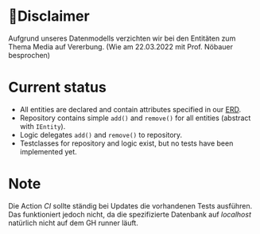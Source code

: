 # 🔴Disclaimer
Aufgrund unseres Datenmodells verzichten wir bei den Entitäten zum Thema Media auf Vererbung. (Wie am 22.03.2022 mit Prof. Nöbauer besprochen)

# Current status
- All entities are declared and contain attributes specified in our [ERD](./spec/ERD.pdf).
- Repository contains simple `add()` and `remove()` for all entities (abstract with `IEntity`).
- Logic delegates `add()` and `remove()` to repository.
- Testclasses for repository and logic exist, but no tests have been implemented yet.

# Note
Die Action *CI* sollte ständig bei Updates die vorhandenen Tests ausführen. Das funktioniert jedoch nicht, da die spezifizierte Datenbank auf *localhost* natürlich nicht auf dem GH runner läuft.
